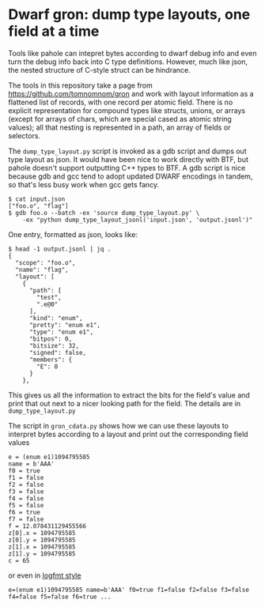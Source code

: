 Dwarf gron: dump type layouts, one field at a time
==================================================

Tools like pahole can intepret bytes according to dwarf debug info and
even turn the debug info back into C type definitions.  However, much
like json, the nested structure of C-style struct can be hindrance.

The tools in this repository take a page from https://github.com/tomnomnom/gron and
work with layout information as a flattened list of records, with one record per
atomic field.  There is no explicit representation for compound types like structs,
unions, or arrays (except for arrays of chars, which are special cased as atomic
string values); all that nesting is represented in a path, an array of fields or
selectors.

The `dump_type_layout.py` script is invoked as a gdb script and dumps out type layout
as json.  It would have been nice to work directly with BTF, but pahole doesn't support
outputting C++ types to BTF. A gdb script is nice because gdb and gcc tend to adopt
updated DWARF encodings in tandem, so that's less busy work when gcc gets fancy.

```
$ cat input.json
["foo.o", "flag"]
$ gdb foo.o --batch -ex 'source dump_type_layout.py' \
    -ex "python dump_type_layout_jsonl('input.json', 'output.jsonl')"
```


One entry, formatted as json, looks like:

```
$ head -1 output.jsonl | jq .
{
  "scope": "foo.o",
  "name": "flag",
  "layout": [
    {
      "path": [
        "test",
        ".e@0"
      ],
      "kind": "enum",
      "pretty": "enum e1",
      "type": "enum e1",
      "bitpos": 0,
      "bitsize": 32,
      "signed": false,
      "members": {
        "E": 0
      }
    },
```

This gives us all the information to extract the bits for the field's value
and print that out next to a nicer looking path for the field.  The details
are in `dump_type_layout.py`

The script in `gron_cdata.py` shows how we can use these layouts to interpret
bytes according to a layout and print out the corresponding field values

```
e = (enum e1)1094795585
name = b'AAA'
f0 = true
f1 = false
f2 = false
f3 = false
f4 = false
f5 = false
f6 = true
f7 = false
f = 12.078431129455566
z[0].x = 1094795585
z[0].y = 1094795585
z[1].x = 1094795585
z[1].y = 1094795585
c = 65
```

or even in [logfmt style](https://brandur.org/logfmt)

```
e=(enum e1)1094795585 name=b'AAA' f0=true f1=false f2=false f3=false f4=false f5=false f6=true ...
```

